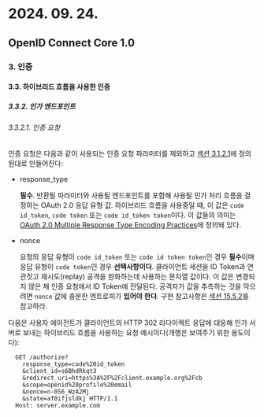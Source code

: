 # 2024. 09. 24.

## OpenID Connect Core 1.0

### 3. 인증

#### 3.3. 하이브리드 흐름을 사용한 인증

##### 3.3.2. 인가 엔드포인트

###### 3.3.2.1. 인증 요청

인증 요청은 다음과 같이 사용되는 인증 요청 파라미터를 제외하고 [섹션 3.1.2.1][oidc-core-section-3-1-2-1]에 정의된대로 만들어진다:

* response_type

  **필수**. 반환될 파라미터와 사용될 엔드포인트를 포함해 사용될 인가 처리 흐름을 결정하는 OAuth 2.0 응답 유형 값. 하이브리드 흐름을 사용중일 때, 이 값은 `code id_token`, `code token` 또는 `code id_token token`이다. 이 값들의 의미는 [OAuth 2.0 Multiple Response Type Encoding Practices][oauth-responses]에 정의돼 있다.

* nonce

  요청의 응답 유형이 `code id_token` 또는 `code id token token`인 경우 **필수**이며 응답 유형이 `code token`인 경우 **선택사항이다**. 클라이언트 세션을 ID Token과 연관짓고 재시도(replay) 공격을 완화하는데 사용하는 문자열 값이다. 이 값은 변경되지 않은 채 인증 요청에서 ID Token에 전달된다. 공격자가 값을 추측하는 것을 막으려면 `nonce` 값에 충분한 엔트로피가 **있어야 한다**. 구현 참고사항은 [섹션 15.5.2][oidc-core-section-15-5-2]를 참고하라.

다음은 사용자 에이전트가 클라이언트의 HTTP 302 리다이렉트 응답에 대응해 인가 서버로 보내는 하이브리드 흐름을 사용하는 요청 예시이다(개행은 보여주기 위한 용도이다):

```
  GET /authorize?
    response_type=code%20id_token
    &client_id=s6BhdRkqt3
    &redirect_uri=https%3A%2F%2Fclient.example.org%2Fcb
    &scope=openid%20profile%20email
    &nonce=n-0S6_WzA2Mj
    &state=af0ifjsldkj HTTP/1.1
  Host: server.example.com
```



[oidc-core-section-3-1-2-1]: https://openid.net/specs/openid-connect-core-1_0.html#AuthRequest
[oauth-responses]: https://openid.net/specs/oauth-v2-multiple-response-types-1_0.html
[oidc-core-section-15-5-2]: https://openid.net/specs/openid-connect-core-1_0.html#NonceNotes

